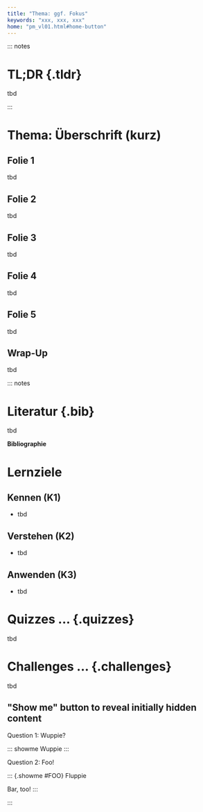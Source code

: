 ```yaml
---
title: "Thema: ggf. Fokus"
keywords: "xxx, xxx, xxx"
home: "pm_vl01.html#home-button"
---
```






::: notes
# TL;DR {.tldr}

<!-- Kurze Zusammenfassung der Sitzung -->

tbd


<div id="screencast">
<!-- Video einbetten:
- Medienportal: Einstellung "Nicht gelistet" beim Hochladen (Zugriff auch für "Anonyme Besucher")
- Medienportal: Meine Medien > Video > Share
    - Einstellung: Share > Andere > Responsive
    - String mit `<iframe ...></iframe>` hier reinkopieren
- Ersetze `<iframe` durch `<iframe data-external="1"` (sonst wird das Video selbst eingebettet)
-->
</div>
:::





# Thema: Überschrift (kurz)

<!-- 20 Minuten: 5+1 Folien (3 Min/Folie) -->

<!-- Für Screencasts 15..20 Minuten anpeilen, max. 30 Minuten (10 Folien) -->


## Folie 1

tbd


## Folie 2

tbd


## Folie 3

tbd


## Folie 4

tbd


## Folie 5

tbd


## Wrap-Up

<!-- Zusammenfassung in Screencast -->

tbd





::: notes
# Literatur {.bib}

<!-- aus .bib zitieren: `@bibtexkey` plus Seite/Kapitel; ansonsten URL o.ä. -->

tbd

**Bibliographie**

<div id="refs" class="references">
<!-- XXX Platzhalter für Literaturliste (References/Bibliography) -->
</div>



# Lernziele

## Kennen (K1)

*   tbd

## Verstehen (K2)

*   tbd

## Anwenden (K3)

*   tbd



# Quizzes ... {.quizzes}

<!-- ggf. mit H2 einzelne größere Aufgaben trennen (`## ...`) -->

tbd



# Challenges ... {.challenges}

<!-- ggf. mit H2 einzelne größere Aufgaben trennen (`## ...`) -->

tbd


## "Show me" button to reveal initially hidden content

Question 1: Wuppie?

::: showme
Wuppie
:::


Question 2: Foo!

::: {.showme #FOO}
Fluppie

Bar, too!
:::

:::
